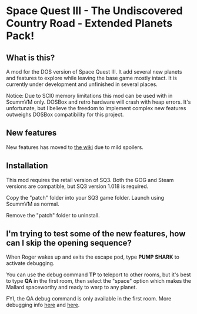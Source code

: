 # Space Quest III - The Undiscovered Country Road - Extended Planets Pack!

## What is this? 

A mod for the DOS version of Space Quest III. It add several new planets and features to explore while leaving the base game mostly intact. It is currently under development and unfinished in several places. 

Notice: Due to SCI0 memory limitations this mod can be used with in ScummVM only. DOSBox and retro hardware will crash with heap errors. It's unfortunate, but I believe the freedom to implement complex new features outweighs DOSBox compatibility for this project. 

## New features

New features has moved to <a href="https://github.com/Doomlazer/SQ3-TUCR-EPP/wiki">the wiki</a> due to mild spoilers.

## Installation

This mod requires the retail version of SQ3. Both the GOG and Steam versions are compatible, but SQ3 version 1.018 is required.

Copy the "patch" folder into your SQ3 game folder. Launch using ScummVM as normal.

Remove the "patch" folder to uninstall.

## I'm trying to test some of the new features, how can I skip the opening sequence?

When Roger wakes up and exits the escape pod, type <b>PUMP SHARK</b> to activate debugging. 

You can use the debug command <b>TP</b> to teleport to other rooms, but it's best to type <b>QA</b> in the first room, then select the "space" option which makes the Mallard spaceworthy and ready to warp to any planet. 

FYI, the QA debug command is only available in the first room. More debugging info <a href="http://sciwiki.sierrahelp.com//index.php?title=SCI_Debug_Modes#Space_Quest_3">here</a> and <a href="https://github.com/Doomlazer/SCI-Debug-Resources">here</a>.
